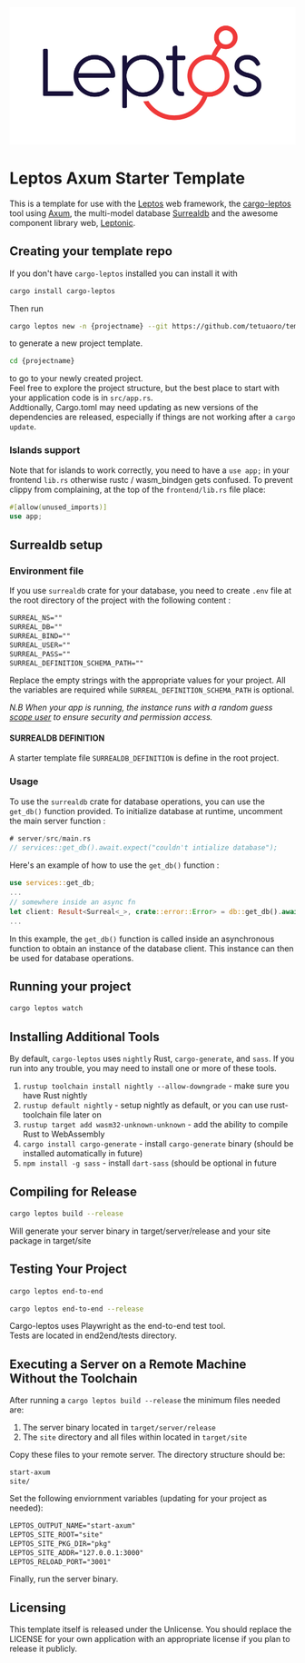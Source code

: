 <picture>
    <source srcset="https://raw.githubusercontent.com/leptos-rs/leptos/main/docs/logos/Leptos_logo_Solid_White.svg" media="(prefers-color-scheme: dark)">
    <img src="https://raw.githubusercontent.com/leptos-rs/leptos/main/docs/logos/Leptos_logo_RGB.svg" alt="Leptos Logo">
</picture>

# Leptos Axum Starter Template

This is a template for use with the [Leptos](https://github.com/leptos-rs/leptos) web framework, the [cargo-leptos](https://github.com/akesson/cargo-leptos) tool using [Axum](https://github.com/tokio-rs/axum), the multi-model database [Surrealdb](https://github.com/surrealdb/surrealdb/) and the awesome component library web, [Leptonic](https://github.com/lpotthast/leptonic).

## Creating your template repo

If you don't have `cargo-leptos` installed you can install it with

```bash
cargo install cargo-leptos
```

Then run
```bash
cargo leptos new -n {projectname} --git https://github.com/tetuaoro/template-leptos-workspace/
```

to generate a new project template.

```bash
cd {projectname}
```

to go to your newly created project.  
Feel free to explore the project structure, but the best place to start with your application code is in `src/app.rs`.  
Addtionally, Cargo.toml may need updating as new versions of the dependencies are released, especially if things are not working after a `cargo update`.

### Islands support

Note that for islands to work correctly, you need to have a `use app;` in your frontend `lib.rs` otherwise rustc / wasm_bindgen gets confused.
To prevent clippy from complaining, at the top of the `frontend/lib.rs` file place:
```rust
#[allow(unused_imports)]
use app;
```

## Surrealdb setup
### Environment file

If you use `surrealdb` crate for your database, you need to create `.env` file  at the root directory of the project with the following content :

```
SURREAL_NS=""
SURREAL_DB=""
SURREAL_BIND=""
SURREAL_USER=""
SURREAL_PASS=""
SURREAL_DEFINITION_SCHEMA_PATH=""
```

Replace the empty strings with the appropriate values for your project. All the variables are required while `SURREAL_DEFINITION_SCHEMA_PATH` is optional.

*N.B When your app is running, the instance runs with a random guess [scope user](https://surrealdb.com/docs/surrealdb/surrealql/statements/define/scope#example-usage) to ensure security and permission access.*

#### SURREALDB DEFINITION

A starter template file `SURREALDB_DEFINITION` is define in the root project.

### Usage

To use the `surrealdb` crate for database operations, you can use the `get_db()` function provided. To initialize database at runtime, uncomment the main server function :

```rust
# server/src/main.rs
// services::get_db().await.expect("couldn't intialize database");
```

Here's an example of how to use the `get_db()` function :

```rust
use services::get_db;
...
// somewhere inside an async fn
let client: Result<Surreal<_>, crate::error::Error> = db::get_db().await;
...
```

In this example, the `get_db()` function is called inside an asynchronous function to obtain an instance of the database client. This instance can then be used for database operations.

## Running your project

```bash
cargo leptos watch
```

## Installing Additional Tools

By default, `cargo-leptos` uses `nightly` Rust, `cargo-generate`, and `sass`. If you run into any trouble, you may need to install one or more of these tools.

1. `rustup toolchain install nightly --allow-downgrade` - make sure you have Rust nightly
2. `rustup default nightly` - setup nightly as default, or you can use rust-toolchain file later on
3. `rustup target add wasm32-unknown-unknown` - add the ability to compile Rust to WebAssembly
4. `cargo install cargo-generate` - install `cargo-generate` binary (should be installed automatically in future)
5. `npm install -g sass` - install `dart-sass` (should be optional in future

## Compiling for Release
```bash
cargo leptos build --release
```

Will generate your server binary in target/server/release and your site package in target/site

## Testing Your Project
```bash
cargo leptos end-to-end
```

```bash
cargo leptos end-to-end --release
```

Cargo-leptos uses Playwright as the end-to-end test tool.  
Tests are located in end2end/tests directory.

## Executing a Server on a Remote Machine Without the Toolchain
After running a `cargo leptos build --release` the minimum files needed are:

1. The server binary located in `target/server/release`
2. The `site` directory and all files within located in `target/site`

Copy these files to your remote server. The directory structure should be:
```text
start-axum
site/
```
Set the following enviornment variables (updating for your project as needed):
```text
LEPTOS_OUTPUT_NAME="start-axum"
LEPTOS_SITE_ROOT="site"
LEPTOS_SITE_PKG_DIR="pkg"
LEPTOS_SITE_ADDR="127.0.0.1:3000"
LEPTOS_RELOAD_PORT="3001"
```
Finally, run the server binary.

## Licensing

This template itself is released under the Unlicense. You should replace the LICENSE for your own application with an appropriate license if you plan to release it publicly.
